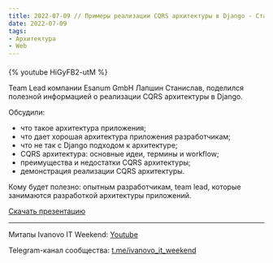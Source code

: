 ```yaml
---
title: 2022-07-09 // Примеры реализации CQRS архитектуры в Django - Станислав Лапшин
date: 2022-07-09
tags:
- Архитектура
- Web
---
```


#### 

{% youtube HiGyFB2-utM %}

Team Lead компании Esanum GmbH Лапшин Станислав, поделился полезной информацией о реализации CQRS архитектуры в Django.

Обсудили:
- что такое архитектура приложения;
- что дает хорошая архитектура приложения разработчикам;
- что не так с Django подходом к архитектуре;
- CQRS архитектура: основные идеи, термины и workflow;
- преимущества и недостатки CQRS архитектуры;
- демонстрация реализации CQRS архитектуры.

Кому будет полезно: опытным разработчикам, team lead, которые занимаются разработкой архитектуры приложений.

[Скачать презентацию](/ivanovo-it-weekend/images/2022-07-09/2022-07-09-primery-realizacii-cqrs-v-django.pptx)

---

Митапы Ivanovo IT Weekend: [Youtube](https://www.youtube.com/channel/UCvNa9tbtI1_xgiY6F1QvQZQ)

Telegram-канал сообщества: [t.me/ivanovo_it_weekend](https://t.me/ivanovo_it_weekend)
